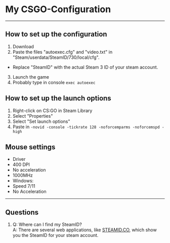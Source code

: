 # My CSGO-Configuration
- - - -
## How to set up the configuration
1. Download
2. Paste the files "autoexec.cfg" and "video.txt" in "Steam/userdata/SteamID/730/local/cfg".
 * Replace "SteamID" with the actual Steam 3 ID of your steam account.
3. Launch the game
4. Probably type in console `exec autoexec`

## How to set up the launch options
1. Right-click on CS:GO in Steam Library
2. Select "Properties"
3. Select "Set launch options"
4. Paste in `-novid -console -tickrate 128 -noforcemparms -noforcemspd -high`

## Mouse settings
 * Driver
  * 400 DPI
  * No acceleration
  * 1000MHz
 * Windows:
  * Speed 7/11
  * No Acceleration
- - - -
## Questions
1. Q: Where can I find my SteamID?<br/>
   A: There are several web applications, like [STEAMID.CO](http://steamid.co/), which show you the SteamID for your steam account.
